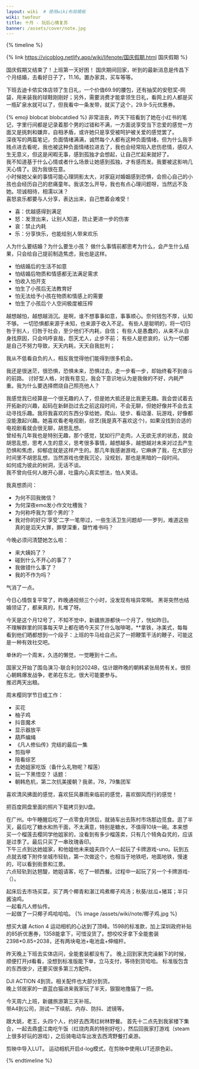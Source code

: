 ```yaml
---
layout: wiki  # 使用wiki布局模板
wiki: twofour
title: 十月 - 玩后心情复苏
banner: /assets/cover/note.jpg
--- 
```


{% timeline %}

<!-- node 2024.10.01-10.07 -->
{% link https://vicoblog.netlify.app/wiki/lifenote/国庆假期.html 国庆假期 %}

<!-- node 10.08 -->
国庆假期又结束了！上班第一天好困！
国庆期间回家，听到的最新消息是传昌下个月结婚，去看好日子了，11.16。置办家具，买车等等。

下班去迪卡侬实体店领了生日礼，一个价值69.9的腰包，还有抽奖的安慰奖-网袋，用来装我的球鞋刚刚好；另外，需要消费才能拿领生日礼，看网上的人都是买一瓶矿泉水就可以了，但我看中一条发带，就买了这个，29.9-5元优惠券。

<!-- node 10.09 -->
{% emoji blobcat blobcatdied %}
非常沮丧，昨天下班看到了她在小红书的笔记，字里行间都是记录着那个男的过错和不满，一方面说享受当下恋爱的感觉一方面又是挑刺和嫌弃，自相矛盾，或许她只是享受被呵护被关爱的感觉罢了。  
深夜写的两篇笔记，负面情绪满满，诚然每个人都有这种负面情绪，但为什么我手贱点进去看呢，我也被这种负面情绪拉进去了，我也会经常陷入悲伤悲情，感叹人生无意义，但这是闲暇无事，感到孤独才会想起，让自己忙起来就好了。  
我不知道基于什么心情或者什么场景让她感到孤独，才有感而发。我要被这影响几天心情了。因为我很在意。  
小时候她父亲的事情可能心理阴影太大，对家庭对婚姻感到恐惧，会担心自己的小孩也会经历自己的悲痛童年。我该怎么开导，我也有点心理问题呀，当然远不及她。坦诚相待，相濡以沫？  
喜怒哀乐都要与人分享，表达出来，自己憋着会难受！
- 喜：优越感得到满足
- 怒：发泄出来，让别人知道，防止更进一步的伤害
- 哀：禁止内耗
- 乐：分享快乐，也能给别人带来欢乐
  
人为什么要结婚？为什么要生小孩？
做什么事情前都思考为什么，会产生什么结果，只会给自己提前制造焦虑，我也是这样。
- 怕结婚后的生活不如意
- 怕结婚后物质和情感都无法满足需求
- 怕收入怕开支
- 怕生了小孩后无法教育好
- 怕无法给予小孩在物质和情感上的需要
- 怕生了小孩后个人空间极度被压榨

越想越怕，越想越消沉。是啊，谁不想事事如意，事事顺心。奈何钱包不厚，认知不够。
一切恐惧都来源于未知，也来源于收入不足。
有些人是聪明的，将一切归咎于别人，归咎于社会，至少他们不内耗，自信；
有些人是愚蠢的，从来不从自身找原因，只会呜呼哀哉，怨天尤人，止步不前；
有些人是悲哀的，认为一切都是自己不努力导致，天天内耗，天天自我批判；

我从不低看自负的人，相反我觉得他们能得到很多机会。

我还是很迷茫，很恐惧，恐惧未来，恐惧过去，走一步看一步，却始终看不到奋斗的前路。
讨好型人格，对我有意见，我会下意识地认为是我做的不好，内耗严重。我为什么要选择燃烧自己照亮他人？

<!-- node 10.10 -->
我感觉我已经算是一个很无趣的人了，但是她大抵还是比我更无趣。我会尝试着去开拓新的兴趣，起码在新鲜劲过去之前这段时间，不会无聊，但她好像并不会去主动寻找乐趣。我将我喜欢的东西分享给她，爬山、徒步、看动漫、玩游戏，好像都没能激起兴趣。她喜欢看老电视剧，综艺(我是真不喜欢这个)，如果没找到合适的电视剧看就会很无聊，胡思乱想。  
曾经有几年我也是特别无趣，那个感觉，犹如行尸走肉，人无欲无求的状态，就会胡思乱想，思考人生的意义，思考很多事情，越想越多，越想越对未来对过去产生恐惧和焦虑，抑郁症就是这样产生的。那几年我感谢游戏，它麻痹了我，在大部分时间里不胡思乱想，当然游戏也使我沉沦，没规划，那也是黑暗的一段时间。  
如何成为彼此的树洞，无话不谈。  
我不曾向任何人敞开心扉，吐露内心真实想法，怕人笑话。

我真想质问：
- 为何不回我微信？
- 为何深夜emo发小作文吐槽我？
- 为何称呼我为‘那个男的’？
- 我对你的好只‘享受’二字一笔带过，一些生活卫生问题却一一罗列，难道这些真的是滔天大罪，罪孽深重，罄竹难书吗？

今晚必须问清楚她怎么啦：
- 来大姨妈了？
- 碰到什么不开心的事了？
- 我做错什么事了？
- 我的不作为吗？

气消了一点。

<!-- node 10.11 -->
今日心情恢复平常了，昨晚通视频三个小时，没发现有啥异常啊。
黑哥突然也结婚领证了，都来真的，扎堆了呀。

<!-- node 10.12 -->
今天是这个月12号了，不知不觉中，新疆旅游都快一个月了，恍如昨日。  
不理解群里的同事每天早上都在晒今天买了什么咖啡喝，**拿铁，冰美式，每每看到他们晒都想到一个段子：上班的牛马给自己买了一把鞭策干活的鞭子，可能这是一种有效社交吧。  

<!-- node 10.13 -->
单休的一个周末，久违的懒觉，一觉睡到十二点。

<!-- node 10.14 -->
国家又开始了围岛演习-联合利剑2024B，估计跟昨晚的朝韩紧张局势有关。很担心朝韩爆发战争，老弟在东北，很大可能要参与。  
推迟两天出粮。

<!-- node 10.16 -->
周末樱同学节日或工作：
- 买花
- 柚子鸡
- 抖音魔术
- 显示器放平
- 葫芦编绳
- 《凡人修仙传》完结的最后一集
- 剪指甲
- 陪看综艺
- 去她姐家吃饭（备什么礼物呢？榴莲）
- 玩一下黑悟空？
话题：
- 朝韩危机，第二次抗美援朝？我弟，78，79集团军

喜欢清风拂面的感觉，喜欢狂风暴雨来临前的感觉，喜欢御风而行的感觉！

把百度网盘里面的照片下载拷贝到U盘。

<!-- node 10.19 -->
在广州。中午睡醒后吃了一点零食月饼后，就骑车出去陈村市场那边觅食。逛了半天，最后吃了糖水和热干面，不太满意，特别是糖水，不值得10块一碗。本来想买一个榴莲去樱同学他姐家的，没看到有多少榴莲卖，只有几个犄角旮旯的，应该是过季了。最后只买了一串玫瑰香印。  
下午三点到达她姐家，和他姐他未来姐夫四个人一起玩了卡牌游戏-uno。玩到五点就去楼下附件坐城市轻轨，第一次做这个，也相当于地铁吧，地面地铁，慢速的，可以看到街景和江景。  
六点轻轨到达琶醍，她姐请客，吃了一顿西餐。过程中一起玩了另一个卡牌游戏-（）。

<!-- node 10.20 -->
起床后去市场买菜，买了两个椰青和湛江鸡煮椰子鸡汤；秋葵/丝瓜+猪耳；半只酱油鸡。  
一起看凡人修仙传。  
一起做了一只椰子鸡哈哈哈。
{% image /assets/wiki/note/椰子鸡.jpg  %}

<!-- node 10.22 -->
想买大疆 Action 4 运动相机的心达到了顶峰。1598的标准款，加上深圳政府补贴的85折优惠券，1358能拿下，可惜没货了。想咬咬牙拿下全能套装2398*0.85=2038，还有两块电池+电池盒+伸缩杆。

<!-- node 10.23 -->
昨天晚上下班去实体店问，全能套装都没有了。
晚上回到家洗完澡躺下的时候，顺便打开jd看看，没想到标准版能下单，立马支付，等待到货哈哈。
标准版包含的东西很少，还要买很多第三方配件。

<!-- node 10.25 -->
DJI ACTION 4到货。相关配件也大部分到货。  
晚上邻居家的一直蓝白猫进来我家玩了半天，狠狠地撸猫了一把。

<!-- node 10.26 -->
今天周六上班，新疆旅游第三天补班。  
带A4到公司，测试一下续航、内存、防抖、滤镜等。
  
<!-- node 10.27 -->
跟大姚，老王，头四个人，约好去西湾红树林野餐。
首先十二点先到我家楼下集合，一起去鼎盛江南吃午饭（红烧肉真的特别好吃），然后回我家打游戏（steam上很多好玩的游戏），之后骑电动车出发去西湾野餐打桌游。

<!-- node 10.31 -->
剪映中导入LUT。
运动相机开启d-log模式，在剪映中使用LUT还原色彩。

{% endtimeline %}
